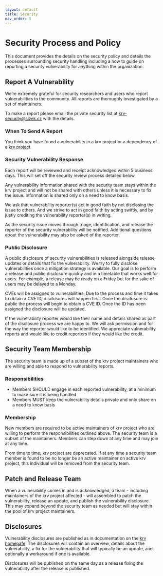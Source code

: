 ```yaml
---
layout: default
title: Security
nav_order: 5
---
```


# Security Process and Policy

This document provides the details on the security policy and details the processes
surrounding security handling including a how to guide on reporting a security vulnerability
for anything within the organization.

## Report A Vulnerability

We’re extremely grateful for security researchers and users who report vulnerabilities
to the community. All reports are thoroughly investigated by a set of maintainers.

To make a report please email the private security list at krv-security@sizek.cz
with the details.

### When To Send A Report

You think you have found a vulnerability in a krv project or a dependency of a [krv project](https://github.com/sizek/krv).


### Security Vulnerability Response

Each report will be reviewed and receipt acknowledged within 5 business days. This will set off the security review process detailed below.

Any vulnerability information shared with the security team stays within the krv project and will not be shared with others unless it is necessary to fix the issue. Information is shared only on a need to know basis.

We ask that vulnerability reporter(s) act in good faith by not disclosing the issue to others. And we strive to act in good faith by acting swiftly, and by justly crediting the vulnerability reporter(s) in writing.

As the security issue moves through triage, identification, and release the reporter of the security vulnerability will be notified. Additional questions about the vulnerability may also be asked of the reporter.

### Public Disclosure

A public disclosure of security vulnerabilities is released alongside release updates or details that fix the vulnerability. We try to fully disclose vulnerabilities once a mitigation strategy is available. Our goal is to perform a release and public disclosure quickly and in a timetable that works well for users. For example, a release may be ready on a Friday but for the sake of users may be delayed to a Monday.

CVEs will be assigned to vulnerabilities. Due to the process and time it takes to obtain a CVE ID, disclosures will happen first. Once the disclosure is public the process will begin to obtain a CVE ID. Once the ID has been assigned the disclosure will be updated.

If the vulnerability reporter would like their name and details shared as part of the disclosure process we are happy to. We will ask permission and for the way the reporter would like to be identified. We appreciate vulnerability reports and would like to credit reporters if they would like the credit.

## Security Team Membership

The security team is made up of a subset of the krv project maintainers who are willing and able to respond to vulnerability reports.

### Responsibilities

* Members SHOULD engage in each reported vulnerability, at a minimum to make sure it is being handled
* Members MUST keep the vulnerability details private and only share on a need to know basis

### Membership

New members are required to be active maintainers of krv project who are willing to perform the responsibilities outlined above. The security team is a subset of the maintainers. Members can step down at any time and may join at any time.

From time to time, krv project are deprecated. If at any time a security team member is found to be no longer be an active maintainer on active krv project, this individual will be removed from the security team.

## Patch and Release Team

When a vulnerability comes in and is acknowledged, a team - including maintainers of the krv project affected - will assembled to patch the vulnerability, release an update, and publish the vulnerability disclosure. This may expand beyond the security team as needed but will stay within the pool of krv project maintainers.

## Disclosures

Vulnerability disclosures are published as in documentation on the [krv homepafe](https://krv.sizek.cz/). The disclosures will contain an overview, details about the vulnerability, a fix for the vulnerability that will typically be an update, and optionally a workaround if one is available.

Disclosures will be published on the same day as a release fixing the vulnerability after the release is published.
